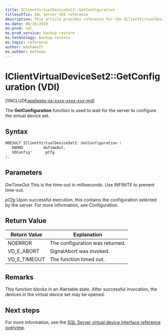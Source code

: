 ```yaml
---
title: IClientVirtualDeviceSet2::GetConfiguration
titlesuffix: SQL Server VDI reference
description: This article provides reference for the IClientVirtualDeviceSet2::GetConfiguration command.
ms.date: 08/30/2019
ms.prod: sql
ms.prod_service: backup-restore
ms.technology: backup-restore
ms.topic: reference
author: mashamsft
ms.author: mathoma
---
```


# IClientVirtualDeviceSet2::GetConfiguration (VDI)

[!INCLUDE[appliesto-ss-xxxx-xxxx-xxx-md](../../../includes/applies-to-version/sqlserver.md)]

The **GetConfiguration** function is used to wait for the server to configure the virtual device set.

## Syntax

```c
HRESULT IClientVirtualDeviceSet2::GetConfiguration (
   DWORD         dwTimeOut,
   VDConfig*      pCfg
);
```

## Parameters

*DwTimeOut*
This is the time-out in milliseconds. Use INFINITE to prevent time-out.

*pCfg*
Upon successful execution, this contains the configuration selected by the server. For more information, see Configuration.

## Return Value

|Return Value | Explanation |
|---|---|
| NOERROR | The configuration was returned. |
| VD_E_ABORT | SignalAbort was invoked. |
| VD_E_TIMEOUT | The function timed out. |

## Remarks

This function blocks in an Alertable state. After successful invocation, the devices in the virtual device set may be opened.

## Next steps

For more information, see the [SQL Server virtual device interface reference overview](reference-virtual-device-interface.md).